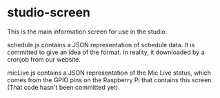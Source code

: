 studio-screen
=============
This is the main information screen for use in the studio.

schedule.js contains a JSON representation of schedule data. It is committed to give an idea of the format.
In reality, it downloaded by a cronjob from our website.

micLive.js contains a JSON representation of the Mic Live status, which comes from the GPIO pins on the Raspberry Pi that contains this screen. (That code hasn't been committed yet).
